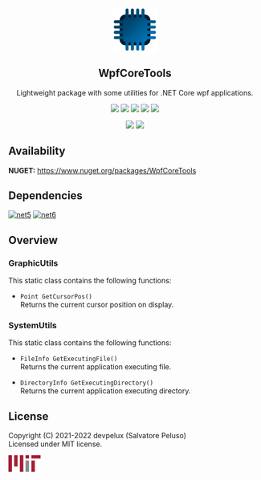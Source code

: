 <!-- icon -->

<p align="center">
  <img width="90px" align="center" src="https://raw.githubusercontent.com/devpelux/wpfcoretools/1.0.0/Assets/Icon.png"></img>
</p>
<h2 align="center">WpfCoreTools</h2>
<p align="center">Lightweight package with some utilities for .NET Core wpf applications.</p>

<!-- badges -->

<p align="center">
  <img src="https://img.shields.io/github/v/release/devpelux/wpfcoretools?sort=semver"></img>
  <img src="https://img.shields.io/nuget/v/wpfcoretools"></img>
  <img src="https://img.shields.io/github/release-date/devpelux/wpfcoretools"></img>
  <img src="https://img.shields.io/nuget/dt/wpfcoretools"></img>
  <img src="https://img.shields.io/github/license/devpelux/wpfcoretools"></img>
</p>
<p align="center">
  <img src="https://img.shields.io/badge/code:release-v1.0.0-red"></img>
  <img src="https://img.shields.io/badge/code:status-alpha-red"></img>
</p>

<!-- description -->

## Availability

**NUGET:** https://www.nuget.org/packages/WpfCoreTools

## Dependencies

[![net5](https://img.shields.io/badge/.NET-v5.0-blue)](https://docs.microsoft.com/dotnet)
[![net6](https://img.shields.io/badge/.NET-v6.0-blue)](https://docs.microsoft.com/dotnet)

## Overview

### GraphicUtils

This static class contains the following functions:

- `Point GetCursorPos()`  
  Returns the current cursor position on display.

### SystemUtils

This static class contains the following functions:

- `FileInfo GetExecutingFile()`  
  Returns the current application executing file.

- `DirectoryInfo GetExecutingDirectory()`  
  Returns the current application executing directory.

<!-- license -->

## License
Copyright (C) 2021-2022 devpelux (Salvatore Peluso)  
Licensed under MIT license.

[![mit](https://raw.githubusercontent.com/devpelux/wpfcoretools/1.0.0/Assets/Mit.png)](https://github.com/devpelux/wpfcoretools/blob/1.0.0/LICENSE)
